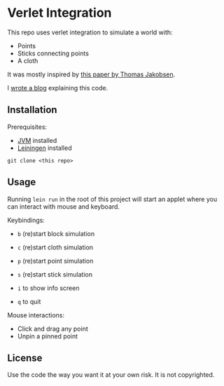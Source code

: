 # Verlet Integration

This repo uses verlet integration to simulate a world with:

- Points
- Sticks connecting points
- A cloth

It was mostly inspired by [this paper by Thomas
Jakobsen](http://graphics.cs.cmu.edu/nsp/course/15-869/2006/papers/jakobsen.htm).

I [wrote a blog](https://040code.github.io/2018/03/04/verlet-integration/)
explaining this code.

## Installation

Prerequisites:

- [JVM](http://www.oracle.com/technetwork/java/javase/downloads/index.html)
  installed
- [Leiningen](https://leiningen.org) installed

`git clone <this repo>`

## Usage

Running `lein run` in the root of this project will start an applet where you
can interact with mouse and keyboard.

Keybindings:

- `b` (re)start block simulation
- `c` (re)start cloth simulation
- `p` (re)start point simulation
- `s` (re)start stick simulation

- `i` to show info screen
- `q` to quit

Mouse interactions:

- Click and drag any point
- Unpin a pinned point

## License

Use the code the way you want it at your own risk. It is not copyrighted.
